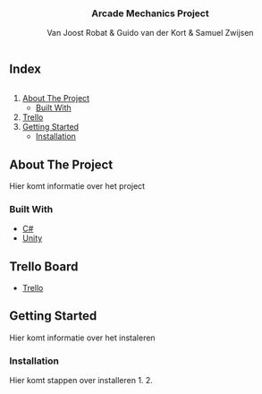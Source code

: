 <h3 align="center">Arcade Mechanics Project</h3>

<p align="center">
    Van Joost Robat & Guido van der Kort & Samuel Zwijsen
</p>

<!-- TABLE OF CONTENTS -->
<p>
  <summary><h2 style="display: inline-block">Index</h2></summary>
  <ol>
    <li>
      <a href="#about-the-project">About The Project</a>
      <ul>
        <li><a href="#built-with">Built With</a></li>
      </ul>
    </li>
    <li>
      <a href="#trello">Trello</a>
    </li>
    <li>
      <a href="#getting-started">Getting Started</a>
      <ul>
        <li><a href="#installation">Installation</a></li>
      </ul>
    </li>
  </ol>
</p>

<!-- ABOUT THE PROJECT -->
## About The Project

Hier komt informatie over het project


### Built With

* [C#](https://docs.microsoft.com/en-us/dotnet/csharp/)
* [Unity](https://unity.com/)
<!-- Trello link -->
## Trello Board

* [Trello](https://trello.com/b/mkGiRIqI/arcade-mechanics)


<!-- GETTING STARTED -->
## Getting Started

Hier komt informatie over het instaleren


### Installation

Hier komt stappen over installeren
1. 
2. 
